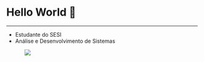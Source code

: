 

<!--
**NathanFerrerira/NathanFerrerira** is a ✨ _special_ ✨ repository because its `README.md` (this file) appears on your GitHub profile.

Here are some ideas to get you started:

- 🔭 I’m currently working on ...
- 🌱 I’m currently learning ...
- 👯 I’m looking to collaborate on ...
- 🤔 I’m looking for help with ...
- 💬 Ask me about ...
- 📫 How to reach me: ...
- 😄 Pronouns: ...
- ⚡ Fun fact: ...
-->
<head>
 
</head>
<body>
 <h1> Hello World 💖 </h1>
  <hr>
  <ul>
   <li>Estudante do SESI</li>
   <li>Análise e Desenvolvimento de Sistemas</li>
  <ul>  
   <img src="https://www.google.com/url?sa=i&url=https%3A%2F%2Fvalorantinfo.com%2Fbr%2Fagentes%2Freyna&psig=AOvVaw2z12ZQ3HDGisNTUM8NLFZQ&ust=1679577893518000&source=images&cd=vfe&ved=0CA0QjRxqFwoTCLC0lLbR7_0CFQAAAAAdAAAAABAD">
 

